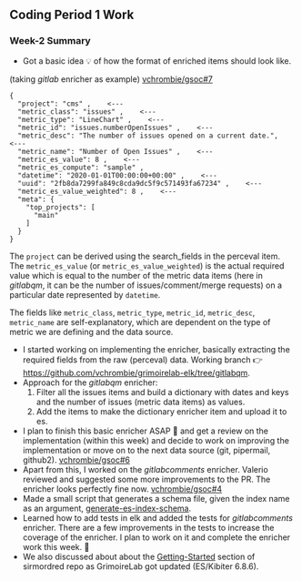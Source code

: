 ## Coding Period 1 Work

### Week-2 Summary

- Got a basic idea :bulb: of how the format of enriched items should look like. 

(taking _gitlab_ enricher as example) [vchrombie/gsoc#7](https://github.com/vchrombie/gsoc/issues/7)
```
{
  "project": "cms" ,    <---
  "metric_class": "issues" ,    <---
  "metric_type": "LineChart" ,    <---
  "metric_id": "issues.numberOpenIssues" ,    <---
  "metric_desc": "The number of issues opened on a current date.",    <---
  "metric_name": "Number of Open Issues" ,    <---
  "metric_es_value": 8 ,    <---
  "metric_es_compute": "sample" ,
  "datetime": "2020-01-01T00:00:00+00:00" ,    <---
  "uuid": "2fb8da7299fa849c8cda9dc5f9c571493fa67234" ,    <---
  "metric_es_value_weighted": 8 ,    <---
  "meta": {
    "top_projects": [
      "main"
    ]
  }
}
```

The `project` can be derived using the search_fields in the perceval item. The `metric_es_value` (or `metric_es_value_weighted`) is the actual required value which is equal to the number of the metric data items (here in _gitlabqm_, it can be the number of issues/comment/merge requests) on a particular date represented by `datetime`.

The fields like `metric_class`, `metric_type`, `metric_id`, `metric_desc`, `metric_name` are self-explanatory, which are dependent on the type of metric we are defining and the data source.
- I started working on implementing the enricher, basically extracting the required fields from the raw (perceval) data. Working branch :point_right: https://github.com/vchrombie/grimoirelab-elk/tree/gitlabqm.
- Approach for the _gitlabqm_ enricher:
  1. Filter all the issues items and build a dictionary with dates and keys and the number of issues (metric data items) as values.
  2. Add the items to make the dictionary enricher item and upload it to es.
- I plan to finish this basic enricher ASAP :monorail: and get a review on the implementation (within this week) and decide to work on improving the implementation or move on to the next data source (git, pipermail, github2). [vchrombie/gsoc#6](https://github.com/vchrombie/gsoc/issues/6)
- Apart from this, I worked on the _gitlabcomments_ enricher. Valerio reviewed and suggested some more improvements to the PR. The enricher looks perfectly fine now. [vchrombie/gsoc#4](https://github.com/vchrombie/gsoc/issues/4)
- Made a small script that generates a schema file, given the index name as an argument, [generate-es-index-schema](https://gist.github.com/vchrombie/bf6a682edcf47624126317897e58679c).
- Learned how to add tests in elk and added the tests for _gitlabcomments_ enricher. There are a few improvements in the tests to increase the coverage of the enricher. I plan to work on it and complete the enricher work this week. :cartwheeling:
- We also discussed about about the [Getting-Started](https://github.com/chaoss/grimoirelab-sirmordred/blob/master/Getting-Started.md) section of sirmordred repo as GrimoireLab got updated (ES/Kibiter 6.8.6).

